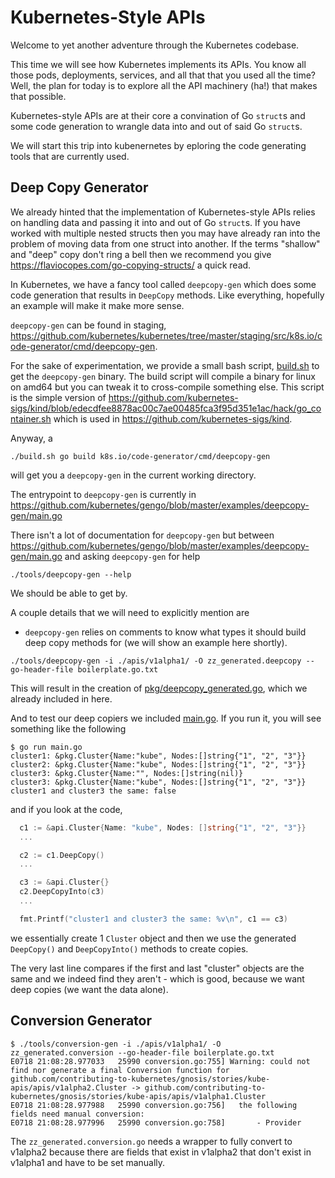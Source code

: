 # Kubernetes-Style APIs

Welcome to yet another adventure through the Kubernetes codebase.

This time we will see how Kubernetes implements its APIs.
You know all those pods, deployments, services, and all that that you used all
the time?
Well, the plan for today is to explore all the API machinery (ha!) that makes
that possible.

Kubernetes-style APIs are at their core a convination of Go `struct`s and some
code generation to wrangle data into and out of said Go `struct`s.

We will start this trip into kubenernetes by eploring the code generating tools
that are currently used.

## Deep Copy Generator

We already hinted that the implementation of Kubernetes-style APIs relies on
handling data and passing it into and out of Go `struct`s.
If you have worked with multiple nested structs then you may have already ran
into the problem of moving data from one struct into another.
If the terms "shallow" and "deep" copy don't ring a bell then we recommend you
give https://flaviocopes.com/go-copying-structs/ a quick read.

In Kubernetes, we have a fancy tool called `deepcopy-gen` which does some code
generation that results in `DeepCopy` methods.
Like everything, hopefully an example will make it make more sense.

`deepcopy-gen` can be found in staging,
https://github.com/kubernetes/kubernetes/tree/master/staging/src/k8s.io/code-generator/cmd/deepcopy-gen.


For the sake of experimentation, we provide a small bash script,
[build.sh](./build.sh) to get the `deepcopy-gen` binary.
The build script will compile a binary for linux on amd64 but you can tweak it
to cross-compile something else.
This script is the simple version of
https://github.com/kubernetes-sigs/kind/blob/edecdfee8878ac00c7ae00485fca3f95d351e1ac/hack/go_container.sh
which is used in https://github.com/kubernetes-sigs/kind.


Anyway, a
```
./build.sh go build k8s.io/code-generator/cmd/deepcopy-gen
```

will get you a `deepcopy-gen` in the current working directory.


The entrypoint to `deepcopy-gen` is currently in
https://github.com/kubernetes/gengo/blob/master/examples/deepcopy-gen/main.go

There isn't a lot of documentation for `deepcopy-gen` but between
https://github.com/kubernetes/gengo/blob/master/examples/deepcopy-gen/main.go
and asking `deepcopy-gen` for help
```
./tools/deepcopy-gen --help
```

We should be able to get by.

A couple details that we will need to explicitly mention are

* `deepcopy-gen` relies on comments to know what types it should build deep
  copy methods for (we will show an example here shortly).


```
./tools/deepcopy-gen -i ./apis/v1alpha1/ -O zz_generated.deepcopy --go-header-file boilerplate.go.txt
```

This will result in the creation of
[pkg/deepcopy_generated.go](./pkg/deepcopy_generated.go), which we already
included in here.

And to test our deep copiers we included [main.go](./main.go).
If you run it, you will see something like the following
```
$ go run main.go
cluster1: &pkg.Cluster{Name:"kube", Nodes:[]string{"1", "2", "3"}}
cluster2: &pkg.Cluster{Name:"kube", Nodes:[]string{"1", "2", "3"}}
cluster3: &pkg.Cluster{Name:"", Nodes:[]string(nil)}
cluster3: &pkg.Cluster{Name:"kube", Nodes:[]string{"1", "2", "3"}}
cluster1 and cluster3 the same: false
```

and if you look at the code,
```go
  c1 := &api.Cluster{Name: "kube", Nodes: []string{"1", "2", "3"}}
  ...

  c2 := c1.DeepCopy()
  ...

  c3 := &api.Cluster{}
  c2.DeepCopyInto(c3)
  ...

  fmt.Printf("cluster1 and cluster3 the same: %v\n", c1 == c3)
```

we essentially create 1 `Cluster` object and then we use the generated
`DeepCopy()` and `DeepCopyInto()` methods to create copies.

The very last line compares if the first and last "cluster" objects are the
same and we indeed find they aren't - which is good, because we want deep
copies (we want the data alone).

## Conversion Generator

```
$ ./tools/conversion-gen -i ./apis/v1alpha1/ -O zz_generated.conversion --go-header-file boilerplate.go.txt
E0718 21:08:28.977033   25990 conversion.go:755] Warning: could not find nor generate a final Conversion function for github.com/contributing-to-kubernetes/gnosis/stories/kube-apis/apis/v1alpha2.Cluster -> github.com/contributing-to-kubernetes/gnosis/stories/kube-apis/apis/v1alpha1.Cluster
E0718 21:08:28.977988   25990 conversion.go:756]   the following fields need manual conversion:
E0718 21:08:28.977996   25990 conversion.go:758]       - Provider
```

The `zz_generated.conversion.go` needs a wrapper to fully convert to v1alpha2
because there are fields that exist in v1alpha2 that don't exist in v1alpha1
and have to be set manually.
